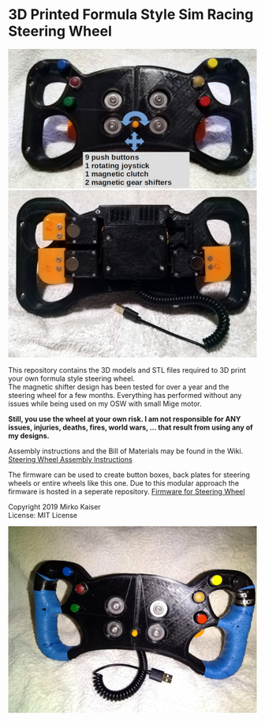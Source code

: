# 3D Printed Formula Style Sim Racing Steering Wheel
![Example of steering wheel](https://raw.githubusercontent.com/KaiserSoft/3d-printed-formula-style-steering-wheel/master/pictures/wheel%20front%20with%20buttons%20and%20arrows.jpg) 
![Back of assembled steering wheel](https://raw.githubusercontent.com/KaiserSoft/3d-printed-formula-style-steering-wheel/master/pictures/wheel%20back%20assembled.jpg)    

This repository contains the 3D models and STL files required to 3D print your own formula style steering wheel.     
The magnetic shifter design has been tested for over a year and the steering wheel for a few months. Everything has performed without any issues while being used on my OSW with small Mige motor.    

**Still, you use the wheel at your own risk. I am not responsible for ANY issues, injuries, deaths, fires, world wars, ... that result from using any of my designs.**     


Assembly instructions and the Bill of Materials may be found in the Wiki. [Steering Wheel Assembly Instructions](https://github.com/KaiserSoft/3d-printed-formula-style-steering-wheel/wiki)     
    
The firmware can be used to create button boxes, back plates for steering wheels or entire wheels like this one. Due to this modular approach the firmware is hosted in a seperate repository. [Firmware for Steering Wheel](https://github.com/KaiserSoft/simwheel-firmware-arduino-pro-micro)

Copyright 2019 Mirko Kaiser     
License: MIT License

![Fully Assembled and Wrapped](https://raw.githubusercontent.com/KaiserSoft/3d-printed-formula-style-steering-wheel/master/pictures/wheel-fully-wrapped.jpg) 
